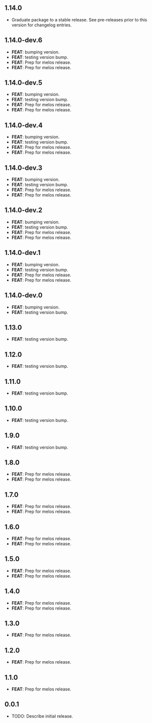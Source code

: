 ## 1.14.0

 - Graduate package to a stable release. See pre-releases prior to this version for changelog entries.

## 1.14.0-dev.6

 - **FEAT**: bumping version.
 - **FEAT**: testing version bump.
 - **FEAT**: Prep for melos release.
 - **FEAT**: Prep for melos release.

## 1.14.0-dev.5

 - **FEAT**: bumping version.
 - **FEAT**: testing version bump.
 - **FEAT**: Prep for melos release.
 - **FEAT**: Prep for melos release.

## 1.14.0-dev.4

 - **FEAT**: bumping version.
 - **FEAT**: testing version bump.
 - **FEAT**: Prep for melos release.
 - **FEAT**: Prep for melos release.

## 1.14.0-dev.3

 - **FEAT**: bumping version.
 - **FEAT**: testing version bump.
 - **FEAT**: Prep for melos release.
 - **FEAT**: Prep for melos release.

## 1.14.0-dev.2

 - **FEAT**: bumping version.
 - **FEAT**: testing version bump.
 - **FEAT**: Prep for melos release.
 - **FEAT**: Prep for melos release.

## 1.14.0-dev.1

 - **FEAT**: bumping version.
 - **FEAT**: testing version bump.
 - **FEAT**: Prep for melos release.
 - **FEAT**: Prep for melos release.

## 1.14.0-dev.0

 - **FEAT**: bumping version.
 - **FEAT**: testing version bump.

## 1.13.0

 - **FEAT**: testing version bump.

## 1.12.0

 - **FEAT**: testing version bump.

## 1.11.0

 - **FEAT**: testing version bump.

## 1.10.0

 - **FEAT**: testing version bump.

## 1.9.0

 - **FEAT**: testing version bump.

## 1.8.0

 - **FEAT**: Prep for melos release.
 - **FEAT**: Prep for melos release.

## 1.7.0

 - **FEAT**: Prep for melos release.
 - **FEAT**: Prep for melos release.

## 1.6.0

 - **FEAT**: Prep for melos release.
 - **FEAT**: Prep for melos release.

## 1.5.0

 - **FEAT**: Prep for melos release.
 - **FEAT**: Prep for melos release.

## 1.4.0

 - **FEAT**: Prep for melos release.
 - **FEAT**: Prep for melos release.

## 1.3.0

 - **FEAT**: Prep for melos release.

## 1.2.0

 - **FEAT**: Prep for melos release.

## 1.1.0

 - **FEAT**: Prep for melos release.

## 0.0.1

* TODO: Describe initial release.
